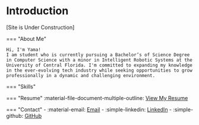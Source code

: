 # Introduction
[Site is Under Construction]


=== "About Me"

    Hi, I'm Yama! 
    I am student who is currently pursuing a Bachelor’s of Science Degree in Computer Science with a minor in Intelligent Robotic Systems at the University of Central Florida. I'm committed to expanding my knowledge in the ever-evolving tech industry while seeking opportunities to grow professionally in a dynamic and challenging environment.

=== "Skills"


=== "Resume"
    :material-file-document-multiple-outline: <a href="assets/resume.pdf" target="_blank" rel="noopener noreferrer">View My Resume</a>


=== "Contact"
    - :material-email: [Email](mailto:yamajiang.cs@gmail.com)
    - :simple-linkedin: <a href="https://www.linkedin.com/in/yamajiang/" target="_blank" rel="noopener noreferrer">LinkedIn</a>
    - :simple-github: <a href="https://github.com/yamajiang" target="_blank" rel="noopener noreferrer">GitHub</a>